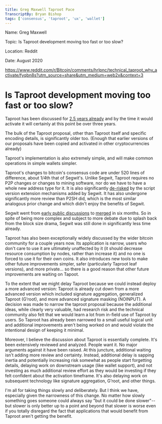 ```yaml
---
title: Greg Maxwell Taproot Pace
TranscriptBy: Bryan Bishop
tags: ['consensus', 'taproot', 'ux', 'wallet']
---
```


Name: Greg Maxwell

Topic: Is Taproot development moving too fast or too slow?

Location: Reddit

Date: August 2020

https://www.reddit.com/r/Bitcoin/comments/hrlpnc/technical_taproot_why_activate/fyqbn8s?utm_source=share&utm_medium=web2x&context=3

# Is Taproot development moving too fast or too slow?

Taproot has been discussed for [2.5 years already](https://lists.linuxfoundation.org/pipermail/bitcoin-dev/2018-January/015614.html) and by the time it would activate it will certainly at this point be over three years.

The bulk of the Taproot proposal, other than Taproot itself and specific encoding details, is significantly older too. (Enough that earlier versions of our proposals have been copied and activated in other cryptocurrencies already)

Taproot's implementation is also extremely simple, and will make common operations in simple wallets simpler.

Taproot's changes to bitcoin's consensus code are under 520 lines of difference, about 1/4th that of Segwit's. Unlike Segwit, Taproot requires no P2P changes or changes to mining software, nor do we have to have a whole new address type for it. It is also significantly [de-risked](https://twitter.com/theinstagibbs/status/1285018236719976448) by the script version extension mechanisms added by Segwit. It has also undergone significantly more review than P2SH did, which is the most similar analogous prior change and which didn't enjoy the benefits of Segwit.

Segwit went from [early public discussions](https://lists.linuxfoundation.org/pipermail/bitcoin-dev/2015-December/011935.html) to [merged](https://bitcoinmagazine.com/articles/segregated-witness-will-be-merged-into-bitcoin-core-release-soon-1466787770) in six months. So in spite of being more complex and subject to more debate due to splash back from the block size drama, Segwit was still done in significantly less time already.

Taproot has also been exceptionally widely discussed by the wider bitcoin community for a couple years now. Its application is narrow, users who don't care to use it are ultimately unaffected by it (it should decrease resource consumption by nodes, rather than increase it) and no one is forced to use it for their own coins. It also introduces new tools to make other future improvements simpler, safer (particularly Taproot leaf versions), and more private... so there is a good reason that other future improvements are waiting on Tapoot.

To the extent that we might delay Taproot because we could instead deploy a more advanced version: Taproot is already cut down from a more advanced version which included signature aggregation, generalized Taproot (G’root), and more advanced signature masking (NOINPUT). A decision was made to narrow the taproot proposal because the additional ideas, while clearly very valuable, had research risk and the technical community also felt that we would learn a lot from in-field use of Taproot by users. So Taproot has already been narrowed to a small useful logical unit and additional improvements aren't being worked on and would violate the intentional design of keeping it minimal.

Moreover, I believe the discussion about Taproot is essentially complete. It's been extensively reviewed and analyzed. People want it. No major arguments against it have been raised. At this juncture, additional waiting isn't adding more review and certainty. Instead, additional delay is sapping inertia and potentially increasing risk somewhat as people start forgetting details, delaying work on downstream usage (like wallet support), and not investing as much additional review effort as they would be investing if they felt confident about the activation timeframe. It's also delaying work on subsequent technology like signature aggregation, G’root, and other things.

I'm all for taking things slowly and deliberately. But I think we have, especially given the narrowness of this change. No matter how slowly something goes someone could always say "but it could be done slower"-- but slower is only better up to a point and beyond that slower is worse even if you totally disregard the fact that applications that would benefit from Taproot aren't getting the benefit.

